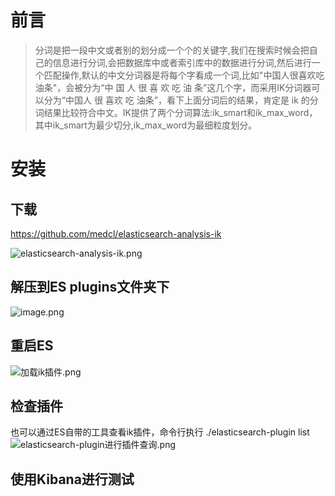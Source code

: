 # 前言
>分词是把一段中文或者别的划分成一个个的关键字,我们在搜索时候会把自己的信息进行分词,会把数据库中或者索引库中的数据进行分词,然后进行一个匹配操作,默认的中文分词器是将每个字看成一个词,比如"中国人很喜欢吃油条"，会被分为“中 国 人 很 喜 欢 吃 油 条”这几个字，而采用IK分词器可以分为“中国人 很 喜欢 吃 油条”，看下上面分词后的结果，肯定是 ik 的分词结果比较符合中文。IK提供了两个分词算法:ik_smart和ik_max_word，其中ik_smart为最少切分,ik_max_word为最细粒度划分。
# 安装
## 下载
https://github.com/medcl/elasticsearch-analysis-ik

![elasticsearch-analysis-ik.png](https://upload-images.jianshu.io/upload_images/9905084-69bbcd0c0efe6726.png?imageMogr2/auto-orient/strip%7CimageView2/2/w/1240)
## 解压到ES plugins文件夹下
![image.png](https://upload-images.jianshu.io/upload_images/9905084-996dbf1dc379e7d8.png?imageMogr2/auto-orient/strip%7CimageView2/2/w/1240)
## 重启ES
![加载ik插件.png](https://upload-images.jianshu.io/upload_images/9905084-e2e175ea81a97ffa.png?imageMogr2/auto-orient/strip%7CimageView2/2/w/1240)
## 检查插件
也可以通过ES自带的工具查看ik插件，命令行执行 ./elasticsearch-plugin list
![elasticsearch-plugin进行插件查询.png](https://upload-images.jianshu.io/upload_images/9905084-55f88cc9c5aa29d9.png?imageMogr2/auto-orient/strip%7CimageView2/2/w/1240)

## 使用Kibana进行测试





